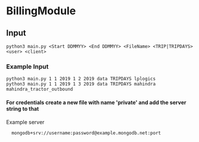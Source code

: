 # BillingModule

## Input    
    python3 main.py <Start DDMMYY> <End DDMMYY> <FileName> <TRIP|TRIPDAYS> <user> <client>

### Example Input
    python3 main.py 1 1 2019 1 2 2019 data TRIPDAYS lplogics
    python3 main.py 1 1 2019 1 3 2019 data TRIPDAYS mahindra mahindra_tractor_outbound
    
#### For credentials create a new file with name 'private' and add the server string to that
   Example server
      
      mongodb+srv://username:password@example.mongodb.net:port
     
